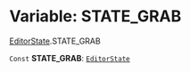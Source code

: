 # Variable: STATE\_GRAB

[EditorState](/auto-docs/playground-react/modules/EditorState.md).STATE\_GRAB

`Const` **STATE\_GRAB**: [`EditorState`](/auto-docs/playground-react/interfaces/EditorState-1.md)
